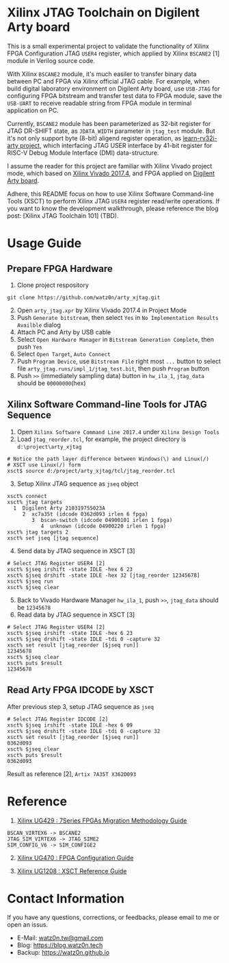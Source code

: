Xilinx JTAG Toolchain on Digilent Arty board
===

This is a small experimental project to validate the functionality of Xilinx FPGA Configuration JTAG  `USER4` register, which applied by Xilinx `BSCANE2` [1] module in Verilog source code.

With Xilinx `BSCANE2` module, it's much easiler to transfer binary data between PC and FPGA via Xilinx official JTAG cable. For example, when build digital laboratory environment on Digilent Arty board, use `USB-JTAG` for configuring FPGA bitstream and transfer test data to FPGA module, save the `USB-UART` to receive readable string from FPGA module in terminal application on PC.

Currently, `BSCANE2` module has been parameterized as 32-bit register for JTAG DR-SHIFT state, as `JDATA_WIDTH` parameter in `jtag_test` module. But it's not only support byte (8-bit) aligend register operation, as [learn-rv32i-arty project](https://github.com/watz0n/learn-rv32i-arty), which interfacing JTAG USER interface by 41-bit register for RISC-V Debug Module Interface (DMI) data-structure.

I assume the reader for this project are familiar with Xilinx Vivado project mode, which based on [Xilinx Vivado 2017.4](https://www.xilinx.com/support/download/index.html/content/xilinx/en/downloadNav/vivado-design-tools/2017-4.html), and FPGA applied on [Digilent Arty board](https://store.digilentinc.com/arty-a7-artix-7-fpga-development-board-for-makers-and-hobbyists/).

Adhere, this README focus on how to use Xilinx Software Command-line Tools (XSCT) to perform Xilinx JTAG `USER4` register read/write operations. If you want to know the development walkthrough, please reference the blog post: [Xilinx JTAG Toolchain 101] (TBD).

Usage Guide
===

Prepare FPGA Hardware
---
1. Clone project respository
```
git clone https://github.com/watz0n/arty_xjtag.git
```
2. Open `arty_jtag.xpr` by Xilinx Vivado 2017.4 in Project Mode
3. Push `Generate bitstream`, then select `Yes` in `No Implementation Results Availble` dialog
4. Attach PC and Arty by USB cable
5. Select `Open Hardware Manager` in `Bitstream Generation Complete`, then push `Yes`
6. Select `Open Target`, `Auto Connect`
7. Push `Program Device`, use `Bitstream File` right most `...` button to select file `arty_jtag.runs/impl_1/jtag_test.bit`, then push `Program` button
8. Push `>>` (immediately sampling data) button in `hw_ila_1`, `jtag_data` should be `00000000`(hex)

Xilinx Software Command-line Tools for JTAG Sequence
---
1. Open `Xilinx Software Command Line 2017.4` under `Xilinx Design Tools`
2. Load `jtag_reorder.tcl`, for example, the project directory is `d:\project\arty_xjtag`
```
# Notice the path layer difference between Windows(\) and Linux(/)
# XSCT use Linux(/) form
xsct$ source d:/project/arty_xjtag/tcl/jtag_reorder.tcl
```
3. Setup Xilinx JTAG sequence as `jseq` object
```
xsct% connect
xsct% jtag targets
  1  Digilent Arty 210319755023A
     2  xc7a35t (idcode 0362d093 irlen 6 fpga)
        3  bscan-switch (idcode 04900101 irlen 1 fpga)
           4  unknown (idcode 04900220 irlen 1 fpga)
xsct% jtag targets 2
xsct% set jseq [jtag sequence]
```
4. Send data by JTAG sequence in XSCT [3]
```
# Select JTAG Register USER4 [2]
xsct% $jseq irshift -state IDLE -hex 6 23
xsct% $jseq drshift -state IDLE -hex 32 [jtag_reorder 12345678]
xsct% $jseq run
xsct% $jseq clear
```
5. Back to Vivado Hardware Manager `hw_ila_1`, push `>>`, `jtag_data` should be `12345678`
6. Read data by JTAG sequence in XSCT [3]
```
# Select JTAG Register USER4 [2]
xsct% $jseq irshift -state IDLE -hex 6 23
xsct% $jseq drshift -state IDLE -tdi 0 -capture 32
xsct% set result [jtag_reorder [$jseq run]]
12345678
xsct% $jseq clear
xsct% puts $result
12345678
```

Read Arty FPGA IDCODE by XSCT
---
After previous step 3, setup JTAG sequence as `jseq`
```
# Select JTAG Register IDCODE [2]
xsct% $jseq irshift -state IDLE -hex 6 09
xsct% $jseq drshift -state IDLE -tdi 0 -capture 32
xsct% set result [jtag_reorder [$jseq run]]
0362d093
xsct% $jseq clear
xsct% puts $result
0362d093
```
Result as reference [2], `Artix 7A35T X362D093`

Reference
===

1. [Xilinx UG429 : 7Series FPGAs Migration Methodology Guide](https://www.xilinx.com/support/documentation/sw_manuals/ug429_7Series_Migration.pdf)
```
BSCAN_VIRTEX6 -> BSCANE2
JTAG_SIM_VIRTEX6 -> JTAG_SIME2
SIM_CONFIG_V6 -> SIM_CONFIGE2
```

2. [Xilinx UG470 : FPGA Configuration Guide](https://www.xilinx.com/support/documentation/user_guides/ug470_7Series_Config.pdf)

3. [Xilinx UG1208 : XSCT Reference Guide](https://www.xilinx.com/support/documentation/sw_manuals/xilinx2017_4/ug1208-xsct-reference-guide.pdf)

Contact Information
===

If you have any questions, corrections, or feedbacks, please email to me or open an issus.

* E-Mail:   watz0n.tw@gmail.com
* Blog:     https://blog.watz0n.tech
* Backup:   https://watz0n.github.io

